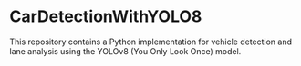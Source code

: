# CarDetectionWithYOLO8
This repository contains a Python implementation for vehicle detection and lane analysis using the YOLOv8 (You Only Look Once) model. 
